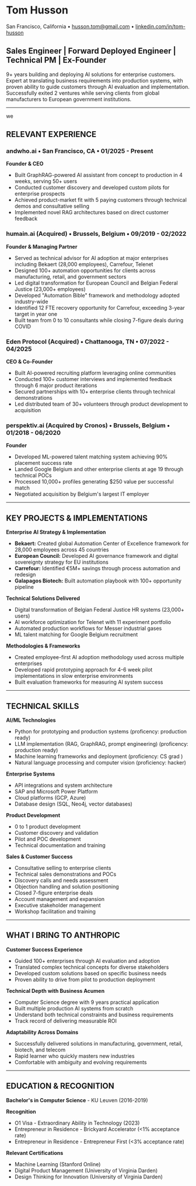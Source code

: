 # Tom Husson

San Francisco, California • husson.tom@gmail.com •
[linkedin.com/in/tom-husson](https://linkedin.com/in/tom-husson)

## Sales Engineer | Forward Deployed Engineer | Technical PM | Ex-Founder

9+ years building and deploying AI solutions for enterprise customers. Expert at
translating business requirements into production systems, with proven ability
to guide customers through AI evaluation and implementation. Successfully exited
2 ventures while serving clients from global manufacturers to European
government institutions.

---
we
## RELEVANT EXPERIENCE

### andwho.ai • San Francisco, CA • 01/2025 - Present

**Founder & CEO**

- Built GraphRAG-powered AI assistant from concept to production in 4 weeks,
  serving 50+ users
- Conducted customer discovery and developed custom pilots for enterprise
  prospects
- Achieved product-market fit with 5 paying customers through technical demos
  and consultative selling
- Implemented novel RAG architectures based on direct customer feedback

### humain.ai (Acquired) • Brussels, Belgium • 09/2019 - 02/2022

**Founder & Managing Partner**

- Served as technical advisor for AI adoption at major enterprises including
  Bekaert (28,000 employees), Carrefour, Telenet
- Designed 100+ automation opportunities for clients across manufacturing,
  retail, and government sectors
- Led digital transformation for European Council and Belgian Federal Justice
  (23,000+ employees)
- Developed "Automation Bible" framework and methodology adopted industry-wide
- Identified 12 FTE recovery opportunity for Carrefour, exceeding 3-year target
  in year one
- Built team from 0 to 10 consultants while closing 7-figure deals during COVID

### Eden Protocol (Acquired) • Chattanooga, TN • 07/2022 - 04/2025

**CEO & Co-Founder**

- Built AI-powered recruiting platform leveraging online communities
- Conducted 100+ customer interviews and implemented feedback through 6 major
  product iterations
- Secured partnerships with 10+ enterprise clients through technical
  demonstrations
- Led distributed team of 30+ volunteers through product development to
  acquisition

### perspektiv.ai (Acquired by Cronos) • Brussels, Belgium • 01/2018 - 06/2020

**Founder**

- Developed ML-powered talent matching system achieving 90% placement success
  rate
- Landed Google Belgium and other enterprise clients at age 19 through technical
  POCs
- Processed 10,000+ profiles generating $250 value per successful match
- Negotiated acquisition by Belgium's largest IT employer
---

## KEY PROJECTS & IMPLEMENTATIONS

**Enterprise AI Strategy & Implementation**

- **Bekaert:** Created global Automation Center of Excellence framework for
  28,000 employees across 45 countries
- **European Council:** Developed AI governance framework and digital
  sovereignty strategy for EU institutions
- **Carrefour:** Identified €5M+ savings through process automation and redesign
- **Galapagos Biotech:** Built automation playbook with 100+ opportunity
  pipeline

**Technical Solutions Delivered**

- Digital transformation of Belgian Federal Justice HR systems (23,000+ users)
- AI workforce optimization for Telenet with 11 experiment portfolio
- Automated production workflows for Messer industrial gases
- ML talent matching for Google Belgium recruitment

**Methodologies & Frameworks**

- Created employee-first AI adoption methodology used across multiple
  enterprises
- Developed rapid prototyping approach for 4-6 week pilot implementations in
  slow enterprise environments
- Built evaluation frameworks for measuring AI system success

---

## TECHNICAL SKILLS

**AI/ML Technologies**

- Python for prototyping and production systems (proficency: production ready)
- LLM implementation (RAG, GraphRAG, prompt engineering) (proficency: production
  ready)
- Machine learning frameworks and deployment (proficiency: CS grad )
- Natural language processing and computer vision (proficiency: hacker)

**Enterprise Systems**

- API integrations and system architecture
- SAP and Microsoft Power Platform
- Cloud platforms (GCP, Azure)
- Database design (SQL, Neo4j, vector databases)

**Product Development**

- 0 to 1 product development
- Customer discovery and validation
- Pilot and POC development
- Technical documentation and training

**Sales & Customer Success**

- Consultative selling to enterprise clients
- Technical sales demonstrations and POCs
- Discovery calls and needs assessment
- Objection handling and solution positioning
- Closed 7-figure enterprise deals
- Account management and expansion
- Executive stakeholder management
- Workshop facilitation and training

---

## WHAT I BRING TO ANTHROPIC

**Customer Success Experience**

- Guided 100+ enterprises through AI evaluation and adoption
- Translated complex technical concepts for diverse stakeholders
- Developed custom solutions based on specific business needs
- Proven ability to drive from pilot to production deployment

**Technical Depth with Business Acumen**

- Computer Science degree with 9 years practical application
- Built multiple production AI systems from scratch
- Understand both technical constraints and business requirements
- Track record of delivering measurable ROI

**Adaptability Across Domains**

- Successfully delivered solutions in manufacturing, government, retail,
  biotech, and telecom
- Rapid learner who quickly masters new industries
- Comfortable with ambiguity and evolving requirements

---

## EDUCATION & RECOGNITION

**Bachelor's in Computer Science** - KU Leuven (2016-2019)

**Recognition**

- O1 Visa - Extraordinary Ability in Technology (2023)
- Entrepreneur in Residence - Brickyard Accelerator (<1% acceptance rate)
- Entrepreneur in Residence - Entrepreneur First (<3% acceptance rate)

**Relevant Certifications**

- Machine Learning (Stanford Online)
- Digital Product Management (University of Virginia Darden)
- Design Thinking for Innovation (University of Virginia Darden)
